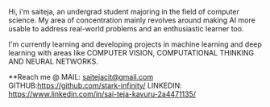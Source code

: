 Hi, i'm saiteja, an undergrad student majoring in the field of computer science. My area of concentration mainly revolves around making AI more usable to address real-world problems and an enthusiastic learner too.

I'm currently learning and developing projects in machine learning and deep learning with areas like COMPUTER VISION, COMPUTATIONAL THINKING  AND NEURAL NETWORKS.

**Reach me @
MAIL: saitejacit@gmail.com
GITHUB:https://github.com/stark-infinity/
LINKEDIN: https://www.linkedin.com/in/sai-teja-kavuru-2a4471135/ 
